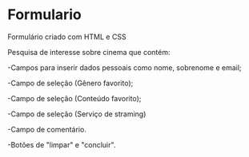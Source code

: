 # Formulario
Formulário criado com HTML e CSS

Pesquisa de interesse sobre cinema que contém:

-Campos para inserir dados pessoais como nome, sobrenome e email;

-Campo de seleção (Gênero favorito);

-Campo de seleção (Conteúdo favorito);

-Campo de seleção (Serviço de straming)

-Campo de comentário.

-Botões de "limpar" e "concluir".
